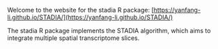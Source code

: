 Welcome to the website for the stadia R package: [https://yanfang-li.github.io/STADIA/](https://yanfang-li.github.io/STADIA/) 

The stadia R package implements the STADIA algorithm, which aims to integrate multiple spatial transcriptome slices. 
